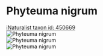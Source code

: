 
Phyteuma nigrum
===============
  
[iNaturalist taxon id: 450669](https://www.inaturalist.org/taxa/450669)  
![Phyteuma nigrum](https://inaturalist-open-data.s3.amazonaws.com/photos/199367935/medium.jpg)  
![Phyteuma nigrum](https://inaturalist-open-data.s3.amazonaws.com/photos/199296702/medium.jpeg)  
![Phyteuma nigrum](https://inaturalist-open-data.s3.amazonaws.com/photos/199296745/medium.jpeg)